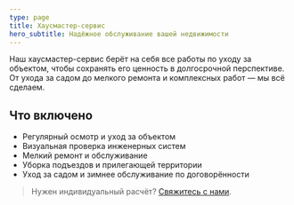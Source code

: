 ```yaml
---
type: page
title: Хаусмастер-сервис
hero_subtitle: Надёжное обслуживание вашей недвижимости
---
```


Наш хаусмастер-сервис берёт на себя все работы по уходу за объектом, чтобы сохранять его ценность в долгосрочной перспективе. От ухода за садом до мелкого ремонта и комплексных работ — мы всё сделаем.

## Что включено

- Регулярный осмотр и уход за объектом
- Визуальная проверка инженерных систем
- Мелкий ремонт и обслуживание
- Уборка подъездов и прилегающей территории
- Уход за садом и зимнее обслуживание по договорённости

> Нужен индивидуальный расчёт? [Свяжитесь с нами](/ru/contact).
